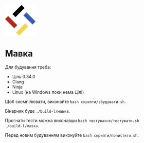 <img src="./лого.svg" width="100" height="100" />

# Мавка

Для будування треба:

- Ціль 0.34.0
- Clang
- Ninja
- Linux (на Windows поки нема Цілі)

Щоб скомпілювати, виконайте `bash скрипти/збудувати.sh`.

Бінарник буде `./build-l/мавка`.

Прогнати тести можна виконавши `bash тестування/тестувати.sh ./build-l/мавка`.

Перед новим будуванням виконуйте `bash скрипти/почистити.sh`.